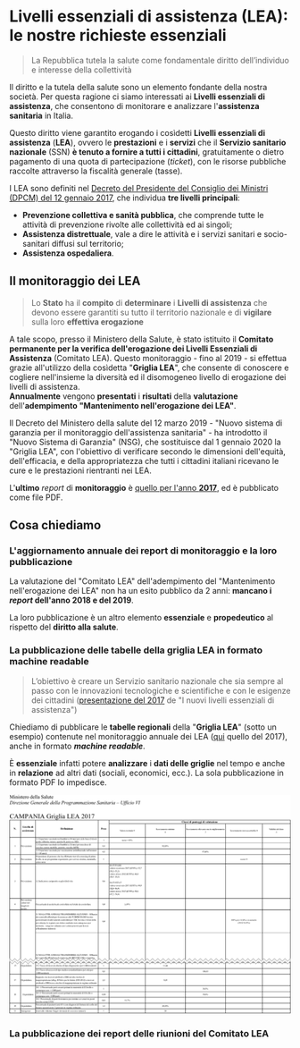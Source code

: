 <h1 class="text-blue">Livelli essenziali di assistenza (LEA): le nostre richieste essenziali</h1>

<blockquote>
  <p class="f2">La Repubblica tutela la salute come fondamentale diritto dell’individuo e interesse della collettività</p>
</blockquote>

Il diritto e la tutela della salute sono un elemento fondante della nostra società. Per questa ragione ci siamo interessati ai **Livelli essenziali di assistenza**, che consentono di monitorare e analizzare l'**assistenza sanitaria** in Italia.

Questo diritto viene garantito erogando i cosìdetti **Livelli essenziali di assistenza** (**LEA**), ovvero le **prestazioni** e i **servizi** che il **Servizio sanitario nazionale** (SSN) **è tenuto a fornire a tutti i cittadini**, gratuitamente o dietro pagamento di una quota di partecipazione (*ticket*), con le risorse pubbliche raccolte attraverso la fiscalità generale (tasse).

I LEA sono definiti nel [Decreto del Presidente del Consiglio dei Ministri (DPCM) del 12 gennaio 2017](http://www.trovanorme.salute.gov.it/norme/dettaglioAtto?id=58669&completo=true), che individua **tre livelli principali**:

- **Prevenzione collettiva e sanità pubblica**, che comprende tutte le attività di prevenzione rivolte alle collettività ed ai singoli;
- **Assistenza distrettuale**, vale a dire le attività e i servizi sanitari e socio-sanitari diffusi sul territorio;
- **Assistenza ospedaliera**.

## Il monitoraggio dei LEA

> Lo **Stato** ha il **compito** di **determinare** i **Livelli di assistenza** che devono essere garantiti su tutto il territorio nazionale e di **vigilare** sulla loro **effettiva erogazione**

A tale scopo, presso il Ministero della Salute, è stato istituito il **Comitato permanente per la verifica dell'erogazione dei Livelli Essenziali di Assistenza** (Comitato LEA). Questo monitoraggio - fino al 2019 - si effettua grazie all'utilizzo della cosìdetta "**Griglia LEA**", che consente di conoscere e cogliere nell'insieme la diversità ed il disomogeneo livello di erogazione dei livelli di assistenza.<br>
**Annualmente** vengono **presentati** i **risultati** della **valutazione** dell'**adempimento "Mantenimento nell'erogazione dei LEA"**.

Il Decreto del Ministero della salute del 12 marzo 2019 - "Nuovo sistema di garanzia per il monitoraggio dell'assistenza sanitaria" - ha introdotto il "Nuovo Sistema di Garanzia" (NSG), che sostituisce dal 1 gennaio 2020 la "Griglia LEA", con l'obiettivo di verificare secondo le dimensioni dell'equità, dell'efficacia, e della appropriatezza che tutti i cittadini italiani ricevano le cure e le prestazioni rientranti nei LEA.

L'**ultimo** *report* di **monitoraggio** è [quello per l'anno **2017**](http://www.salute.gov.it/imgs/C_17_pubblicazioni_2832_allegato.pdf), ed è pubblicato come file PDF.

## Cosa chiediamo

### L'aggiornamento annuale dei report di monitoraggio e la loro pubblicazione

La valutazione del "Comitato LEA" dell'adempimento del "Mantenimento nell'erogazione dei LEA" non ha un esito pubblico da 2 anni: **mancano i *report* dell'anno 2018 e del 2019**.

La loro pubblicazione è un altro elemento **essenziale** e **propedeutico** al rispetto del **diritto alla salute**.

### La pubblicazione delle tabelle della griglia LEA in formato machine readable

> L’obiettivo è creare un Servizio sanitario nazionale che sia sempre al passo con le innovazioni tecnologiche e scientifiche e con le esigenze dei cittadini ([presentazione del 2017](http://www.salute.gov.it/imgs/C_17_notizie_2842_listaFile_itemName_0_file.pdf) de "I nuovi livelli essenziali di assistenza")

Chiediamo di pubblicare le **tabelle regionali** della "**Griglia LEA**" (sotto un esempio) contenute nel monitoraggio annuale dei LEA ([qui](http://www.salute.gov.it/imgs/C_17_pubblicazioni_2832_allegato.pdf) quello del 2017), anche in formato ***machine readable***.

È **essenziale** infatti potere **analizzare** i **dati delle griglie** nel tempo e anche in **relazione** ad altri dati (sociali, economici, ecc.). La sola pubblicazione in formato PDF lo impedisce.

![](imgs/grigliaLEA.png)

### La pubblicazione dei report delle riunioni del Comitato LEA
